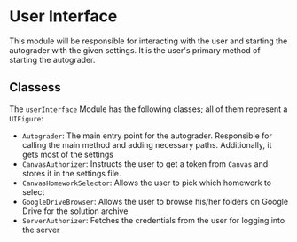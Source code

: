 # User Interface

This module will be responsible for interacting with the user and starting the autograder with the given settings. It is the user's primary method of starting the autograder.

## Classess

The `userInterface` Module has the following classes; all of them represent a `UIFigure`:

- `Autograder`: The main entry point for the autograder. Responsible for calling the main method and adding necessary paths. Additionally, it gets most of the settings
- `CanvasAuthorizer`: Instructs the user to get a token from `Canvas` and stores it in the settings file.
- `CanvasHomeworkSelector`: Allows the user to pick which homework to select
- `GoogleDriveBrowser`: Allows the user to browse his/her folders on Google Drive for the solution archive
- `ServerAuthorizer`: Fetches the credentials from the user for logging into the server